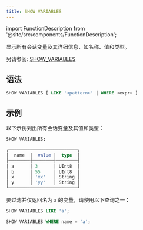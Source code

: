 ```yaml
---
title: SHOW VARIABLES
---
```

import FunctionDescription from '@site/src/components/FunctionDescription';

<FunctionDescription description="引入或更新: v1.2.634"/>

显示所有会话变量及其详细信息，如名称、值和类型。

另请参阅: [SHOW_VARIABLES](/sql/sql-functions/table-functions/show-variables)

## 语法

```sql
SHOW VARIABLES [ LIKE '<pattern>' | WHERE <expr> ]
```

## 示例

以下示例列出所有会话变量及其值和类型：

```sql
SHOW VARIABLES;

┌──────────────────────────┐
│  name  │  value │  type  │
├────────┼────────┼────────┤
│ a      │ 3      │ UInt8  │
│ b      │ 55     │ UInt8  │
│ x      │ 'xx'   │ String │
│ y      │ 'yy'   │ String │
└──────────────────────────┘
```

要过滤并仅返回名为 `a` 的变量，请使用以下查询之一：

```sql
SHOW VARIABLES LIKE 'a';

SHOW VARIABLES WHERE name = 'a';
```